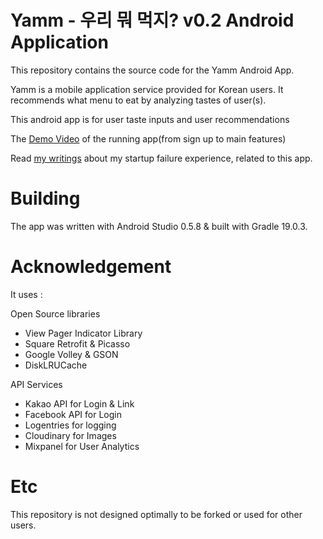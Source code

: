 Yamm - 우리 뭐 먹지?  v0.2 Android Application
============
This repository contains the source code for the Yamm Android App.

Yamm is a mobile application service provided for Korean users. 
It recommends what menu to eat by analyzing tastes of user(s). 

This android app is for user taste inputs and user recommendations 

The [Demo Video](https://www.youtube.com/watch?v=tDzufFzgjeM&feature=youtu.be) of the running app(from sign up to main features)

Read [my writings](http://parkjiho.kr/tag/first-startup-failure/) about my startup failure experience, related to this app.

Building
============
The app was written with Android Studio 0.5.8 & built with Gradle 19.0.3.

Acknowledgement
============
It uses :

Open Source libraries
- View Pager Indicator Library
- Square Retrofit & Picasso
- Google Volley & GSON
- DiskLRUCache

API Services
- Kakao API for Login & Link
- Facebook API for Login
- Logentries for logging
- Cloudinary for Images
- Mixpanel for User Analytics

Etc
=============
This repository is not designed optimally to be forked or used for other users. 
